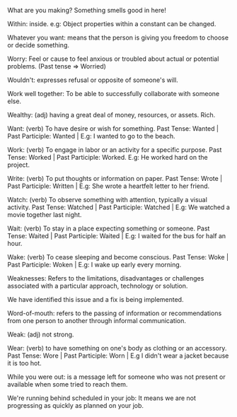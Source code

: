 What are you making? Something smells good in here!

Within: inside. e.g: Object properties within a constant can be changed.

Whatever you want: means that the person is giving you freedom to choose or decide something.

Worry: Feel or cause to feel anxious or troubled about actual or potential problems. (Past tense => Worried)

Wouldn't: expresses refusal or opposite of someone's will.

Work well together: To be able to successfully collaborate with someone else.

Wealthy: (adj) having a great deal of money, resources, or assets. Rich.

Want: (verb) To have desire or wish for something. Past Tense: Wanted | Past Participle: Wanted | E.g: I wanted to go to the beach. 

Work: (verb) To engage in labor or an activity for a specific purpose. Past Tense: Worked | Past Participle: Worked. E.g: He worked hard on the project. 

Write: (verb) To put thoughts or information on paper. Past Tense: Wrote | Past Participle: Written | E.g: She wrote a heartfelt letter to her friend. 

Watch: (verb) To observe something with attention, typically a visual activity. Past Tense: Watched | Past Participle: Watched | E.g: We watched a movie together last night.

Wait: (verb) To stay in a place expecting something or someone. Past Tense: Waited | Past Participle: Waited | E.g: I waited for the bus for half an hour. 

Wake: (verb) To cease sleeping and become conscious. Past Tense: Woke | Past Participle: Woken | E.g: I wake up early every morning.

Weaknesses: Refers to the limitations, disadvantages or challenges associated with a particular approach, technology or solution.

We have identified this issue and a fix is being implemented.

Word-of-mouth: refers to the passing of information or recommendations from one person to another through informal communication.

Weak: (adj) not strong.

Wear: (verb) to have something on one's body as clothing or an accessory. Past Tense: Wore | Past Participle: Worn | E.g I didn't wear a jacket because it is too hot. 

While you were out: is a message left for someone who was not present or available when some tried to reach them. 

We're running behind scheduled in your job: It means we are not progressing as quickly as planned on your job. 

